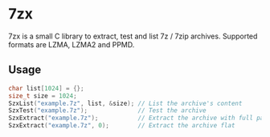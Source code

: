 7zx
===

7zx is a small C library to extract, test and list 7z / 7zip archives.
Supported formats are LZMA, LZMA2 and PPMD.

Usage
-----

```c
char list[1024] = {};
size_t size = 1024;
SzxList("example.7z", list, &size); // List the archive's content
SzxTest("example.7z");              // Test the archive
SzxExtract("example.7z");           // Extract the archive with full paths
SzxExtract("example.7z", 0);        // Extract the archive flat
```
